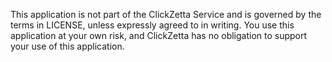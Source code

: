 This application is not part of the ClickZetta Service and is governed by the terms in LICENSE, unless expressly agreed to in writing. You use this application at your own risk, and ClickZetta has no obligation to support your use of this application.
